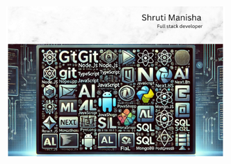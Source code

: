 <picture>
 <source media="(prefers-color-scheme: dark)" srcset="https://github.com/shrmanisha/shrmanisha/blob/main/pic1.png">
 <source media="(prefers-color-scheme: light)" srcset="https://github.com/shrmanisha/shrmanisha/blob/main/pic3.png">
 <img alt="detailsof images" src="https://github.com/shrmanisha/shrmanisha/blob/main/pic3.png">
</picture>
